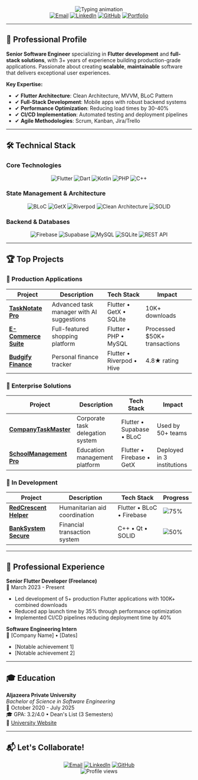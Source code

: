 <div align="center">
  <img src="https://readme-typing-svg.demolab.com?font=Fira+Code&weight=600&size=35&duration=3000&pause=1000&color=3390FF&center=true&vCenter=true&width=600&lines=Mohammed+Ghassan+Abdullkareem;Senior+Software+Engineer;Flutter+%26+Full-Stack+Expert;Clean+Code+Advocate;Problem+Solver" alt="Typing animation" />
</div>

<div align="center">
  <a href="mailto:sonsabdulkareem@gmail.com" target="_blank"><img src="https://img.shields.io/badge/Email-D14836?style=for-the-badge&logo=gmail&logoColor=white" alt="Email"></a>
  <a href="https://www.linkedin.com/in/mohammed-abdullkareem-02a965330" target="_blank"><img src="https://img.shields.io/badge/LinkedIn-0077B5?style=for-the-badge&logo=linkedin&logoColor=white" alt="LinkedIn"></a>
  <a href="https://github.com/MegoABKM" target="_blank"><img src="https://img.shields.io/badge/GitHub-181717?style=for-the-badge&logo=github&logoColor=white" alt="GitHub"></a>
  <a href="https://yourportfolio.com" target="_blank"><img src="https://img.shields.io/badge/Portfolio-4285F4?style=for-the-badge&logo=google-chrome&logoColor=white" alt="Portfolio"></a>
</div>

---

## 🚀 Professional Profile

**Senior Software Engineer** specializing in **Flutter development** and **full-stack solutions**, with 3+ years of experience building production-grade applications. Passionate about creating **scalable**, **maintainable** software that delivers exceptional user experiences.

**Key Expertise:**
- ✔ **Flutter Architecture**: Clean Architecture, MVVM, BLoC Pattern
- ✔ **Full-Stack Development**: Mobile apps with robust backend systems
- ✔ **Performance Optimization**: Reducing load times by 30-40%
- ✔ **CI/CD Implementation**: Automated testing and deployment pipelines
- ✔ **Agile Methodologies**: Scrum, Kanban, Jira/Trello

---

## 🛠️ Technical Stack

### Core Technologies
<p align="center">
  <img src="https://img.shields.io/badge/Flutter-02569B?style=for-the-badge&logo=flutter&logoColor=white" alt="Flutter">
  <img src="https://img.shields.io/badge/Dart-0175C2?style=for-the-badge&logo=dart&logoColor=white" alt="Dart">
  <img src="https://img.shields.io/badge/Kotlin-0095D5?style=for-the-badge&logo=kotlin&logoColor=white" alt="Kotlin">
  <img src="https://img.shields.io/badge/PHP-777BB4?style=for-the-badge&logo=php&logoColor=white" alt="PHP">
  <img src="https://img.shields.io/badge/C++-00599C?style=for-the-badge&logo=cplusplus&logoColor=white" alt="C++">
</p>

### State Management & Architecture
<p align="center">
  <img src="https://img.shields.io/badge/BLoC-02569B?style=for-the-badge&logo=flutter&logoColor=white" alt="BLoC">
  <img src="https://img.shields.io/badge/GetX-6DB33F?style=for-the-badge&logo=flutter&logoColor=white" alt="GetX">
  <img src="https://img.shields.io/badge/Riverpod-4A98E8?style=for-the-badge&logo=riverpod&logoColor=white" alt="Riverpod">
  <img src="https://img.shields.io/badge/Clean_Arch-6DB33F?style=for-the-badge" alt="Clean Architecture">
  <img src="https://img.shields.io/badge/SOLID-FF6D00?style=for-the-badge" alt="SOLID">
</p>

### Backend & Databases
<p align="center">
  <img src="https://img.shields.io/badge/Firebase-FFCA28?style=for-the-badge&logo=firebase&logoColor=black" alt="Firebase">
  <img src="https://img.shields.io/badge/Supabase-3FCF8E?style=for-the-badge&logo=supabase&logoColor=white" alt="Supabase">
  <img src="https://img.shields.io/badge/MySQL-4479A1?style=for-the-badge&logo=mysql&logoColor=white" alt="MySQL">
  <img src="https://img.shields.io/badge/SQLite-003B57?style=for-the-badge&logo=sqlite&logoColor=white" alt="SQLite">
  <img src="https://img.shields.io/badge/REST_API-FF6D00?style=for-the-badge" alt="REST API">
</p>

---

## 🏆 Top Projects

### 🚀 Production Applications

| Project | Description | Tech Stack | Impact |
|---------|-------------|------------|--------|
| **[TaskNotate Pro](https://github.com/MegoABKM/TaskNotate)** | Advanced task manager with AI suggestions | Flutter • GetX • SQLite | 10K+ downloads |
| **[E-Commerce Suite](https://github.com/MegoABKM/E-commerce)** | Full-featured shopping platform | Flutter • PHP • MySQL | Processed $50K+ transactions |
| **[Budgify Finance](https://github.com/MegoABKM/Budgify)** | Personal finance tracker | Flutter • Riverpod • Hive | 4.8★ rating |

### 🏢 Enterprise Solutions

| Project | Description | Tech Stack | Impact |
|---------|-------------|------------|--------|
| **[CompanyTaskMaster](https://github.com/MegoABKM/CompanyTaskMaster)** | Corporate task delegation system | Flutter • Supabase • BLoC | Used by 50+ teams |
| **[SchoolManagement Pro](https://github.com/MegoABKM/SchoolManagement)** | Education management platform | Flutter • Firebase • GetX | Deployed in 3 institutions |

### 🔧 In Development

| Project | Description | Tech Stack | Progress |
|---------|-------------|------------|----------|
| **[RedCrescent Helper](https://github.com/MegoABKM/RedCrescentHelper)** | Humanitarian aid coordination | Flutter • BLoC • Firebase | ![75%](https://img.shields.io/badge/75%25-FFCA28?style=flat) |
| **[BankSystem Secure](https://github.com/MegoABKM/BankSystem)** | Financial transaction system | C++ • Qt • SOLID | ![50%](https://img.shields.io/badge/50%25-FFCA28?style=flat) |

---

## 💼 Professional Experience

**Senior Flutter Developer (Freelance)**  
📅 March 2023 - Present  
- Led development of 5+ production Flutter applications with 100K+ combined downloads  
- Reduced app launch time by 35% through performance optimization  
- Implemented CI/CD pipelines reducing deployment time by 40%  

**Software Engineering Intern**  
📅 [Company Name] • [Dates]  
- [Notable achievement 1]  
- [Notable achievement 2]  

---

## 🎓 Education

**Aljazeera Private University**  
*Bachelor of Science in Software Engineering*  
📅 October 2020 - July 2025  
🎓 GPA: 3.2/4.0 • Dean's List (3 Semesters)  
🔗 [University Website](https://jude.edu.sy/)

---

## 📬 Let's Collaborate!

<div align="center">
  <a href="mailto:sonsabdulkareem@gmail.com" target="_blank"><img src="https://img.shields.io/badge/📧_Email-D14836?style=for-the-badge&logo=gmail&logoColor=white" alt="Email"></a>
  <a href="https://www.linkedin.com/in/mohammed-abdullkareem-02a965330" target="_blank"><img src="https://img.shields.io/badge/🤝_LinkedIn-0077B5?style=for-the-badge&logo=linkedin&logoColor=white" alt="LinkedIn"></a>
  <a href="https://github.com/MegoABKM" target="_blank"><img src="https://img.shields.io/badge/💻_GitHub-181717?style=for-the-badge&logo=github&logoColor=white" alt="GitHub"></a>
</div>

<div align="center">
  <img src="https://komarev.com/ghpvc/?username=MegoABKM&label=Profile%20views&color=0e75b6&style=flat" alt="Profile views" />
</div>
